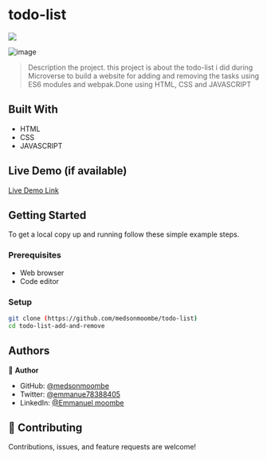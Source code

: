 # todo-list
![](https://img.shields.io/badge/Microverse-blueviolet)

![image](https://user-images.githubusercontent.com/98400013/166829817-5f6f4c73-699d-46cd-a6cf-7b09ace83fbe.png)



> Description the project.
> this project is about the todo-list i did during Microverse to build a website for adding and removing the tasks using ES6 modules and webpak.Done using HTML, CSS and JAVASCRIPT


## Built With

- HTML
- CSS
- JAVASCRIPT

## Live Demo (if available)

[Live Demo Link]( https://medsonmoombe.github.io/todo-list/)



## Getting Started


To get a local copy up and running follow these simple example steps.

### Prerequisites

- Web browser
- Code editor

### Setup
```bash
git clone (https://github.com/medsonmoombe/todo-list)
cd todo-list-add-and-remove
```



## Authors

👤 **Author**

- GitHub: [@medsonmoombe](https://github.com/medsonmoombe)
- Twitter: [@emmanue78388405](https://twitter.com/@emmanue78388405)
- LinkedIn: [@Emmanuel moombe](https://www.linkedin.com/in/emmanuel-moombe-821918230/)

## 🤝 Contributing

Contributions, issues, and feature requests are welcome!
